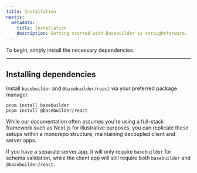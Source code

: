 ```yaml
---
title: Installation
nextjs:
  metadata:
    title: Installation
    description: Getting started with Basebuilder is straightforward.
---
```


To begin, simply install the necessary dependencies.

---

## Installing dependencies

Install `basebuilder` and `@basebuilder/react` via your preferred package manager.

```shell
pnpm install basebuilder
pnpm install @basebuilder/react
```

While our documentation often assumes you're using a full-stack framework such as Next.js for illustrative purposes, you can replicate these setups within a monorepo structure, maintaining decoupled client and server apps.

If you have a separate server app, it will only require `basebuilder` for schema validation, while the client app will still require both `basebuilder` and `@basebuilder/react`.
